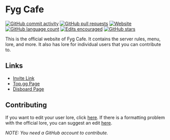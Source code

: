 # Fyg Cafe
[![GitHub commit activity](https://img.shields.io/github/commit-activity/m/FygCafe/fygcafe.github.io)](https://github.com/FygCafe/fygcafe.github.io/commits/main) [![GitHub pull requests](https://img.shields.io/github/issues-pr-raw/FygCafe/fygcafe.github.io)](https://github.com/FygCafe/fygcafe.github.io/pulls?q=is%3Aopen+is%3Apr) [![Website](https://img.shields.io/website?down_color=red&down_message=offline&up_color=blue&up_message=online&url=https%3A%2F%2Ffygcafe.ml%2F)](https://fygcafe.ml/) [![GitHub language count](https://img.shields.io/github/languages/count/FygCafe/fygcafe.github.io?color=brightgreen)](https://github.com/FygCafe/fygcafe.github.io#:~:text=Languages) [![Edits encouraged](https://img.shields.io/badge/edits-encouraged-blue)](https://github.com/FygCafe/fygcafe.github.io/edit/main/userlore.md) [![GitHub stars](https://img.shields.io/github/stars/FygCafe/fygcafe.github.io?color=brightgreen)](https://github.com/FygCafe/fygcafe.github.io/stargazers)

This is the official website of Fyg Cafe. It contains the server rules, menu, lore, and more. It also has lore for individual users that you can contribute to.

## Links
- [Invite Link](https://discord.gg/wntXfzeujJ)
- [Top.gg Page](https://top.gg/servers/891856235840819200)
- [Disboard Page](https://disboard.org/server/891856235840819200)

## Contributing
If you want to edit your user lore, click [here](https://github.com/FygCafe/fygcafe.github.io/edit/main/userlore.md).
If there is a formatting problem with the official lore, you can suggest an edit [here](https://github.com/FygCafe/fygcafe.github.io/edit/main/lore.md).

*NOTE: You need a GitHub account to contribute.*